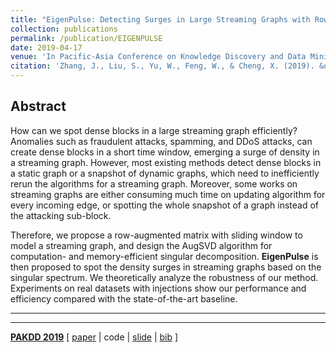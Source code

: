 ```yaml
---
title: "EigenPulse: Detecting Surges in Large Streaming Graphs with Row Augmentation"
collection: publications
permalink: /publication/EIGENPULSE
date: 2019-04-17
venue: 'In Pacific-Asia Conference on Knowledge Discovery and Data Mining. (PAKDD) 2019'
citation: 'Zhang, J., Liu, S., Yu, W., Feng, W., & Cheng, X. (2019). &quot;EigenPulse: Detecting Surges in Large Streaming Graphs with Row Augmentation&quot;. <i>In Pacific-Asia Conference on Knowledge Discovery and Data Mining. Springer, Cham.</i> (pp. 501-513).'
---
```


## Abstract
How can we spot dense blocks in a large streaming graph efficiently? Anomalies such as fraudulent attacks,
spamming, and DDoS attacks, can create dense blocks in a short time window, emerging a surge of density
in a streaming graph. However, most existing methods detect dense blocks in a static graph or
a snapshot of dynamic graphs, which need to inefficiently rerun the algorithms for a streaming graph.
Moreover, some works on streaming graphs are either consuming much time on updating algorithm for
every incoming edge, or spotting the whole snapshot of a graph instead of the attacking sub-block.

Therefore, we propose a row-augmented matrix with sliding window to model a streaming graph,
and design the AugSVD algorithm for computation- and memory-efficient singular decomposition.
**EigenPulse** is then proposed to spot the density surges in streaming graphs based
on the singular spectrum. We theoretically analyze the robustness of our method.
Experiments on real datasets with injections show our performance and
efficiency compared with the state-of-the-art baseline.

---
---

[**PAKDD 2019**](http://pakdd2019.medmeeting.org)
[
[paper](http://wenchieh.github.io/files/pdf/eigenpulse.pdf) |
code |
[slide](http://wenchieh.github.io/files/slide/eaglepulse.pptx) |
[bib](https://dblp.uni-trier.de/rec/bibtex/conf/pakdd/ZhangLYFC19)
]
